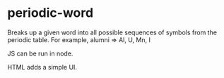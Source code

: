 # periodic-word

Breaks up a given word into all possible sequences of symbols from the periodic table.
For example, alumni => Al, U, Mn, I

JS can be run in node.

HTML adds a simple UI.
